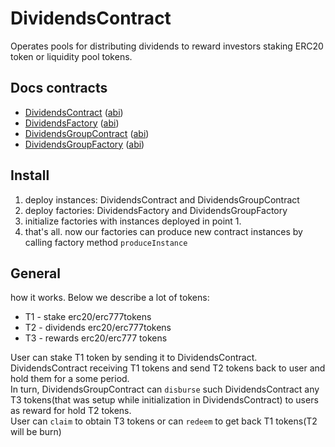 # DividendsContract
Operates pools for distributing dividends to reward investors staking ERC20 token or liquidity pool tokens.

## Docs contracts
- [DividendsContract](/docs/md/DividendsContract.md) ([abi](/docs/abi/DividendsContract.json))
- [DividendsFactory](/docs/md/DividendsFactory.md) ([abi](/docs/abi/DividendsFactory.json))
- [DividendsGroupContract](/docs/md/DividendsGroupContract.md) ([abi](/docs/abi/DividendsGroupContract.json))
- [DividendsGroupFactory](/docs/md/DividendsGroupFactory.md) ([abi](/docs/abi/DividendsGroupFactory.json))

## Install
1. deploy instances: DividendsContract and DividendsGroupContract
2. deploy factories: DividendsFactory and DividendsGroupFactory
3. initialize factories with instances deployed in point 1.
4. that's all. now our factories can produce new contract instances by calling factory method `produceInstance`

## General 
how it works.
Below we describe a lot of tokens:  
- T1 - stake erc20/erc777tokens  
- T2 - dividends erc20/erc777tokens  
- T3 - rewards erc20/erc777 tokens  

User can stake  T1 token by sending it to DividendsContract.  
DividendsContract receiving T1 tokens and send T2 tokens back to user and hold them for a some period.  
In turn, DividendsGroupContract can `disburse` such DividendsContract any T3 tokens(that was setup while initialization in DividendsContract) to users as reward for hold T2 tokens.  
User can `claim` to obtain T3 tokens or can `redeem` to get back T1 tokens(T2 will be burn)  
